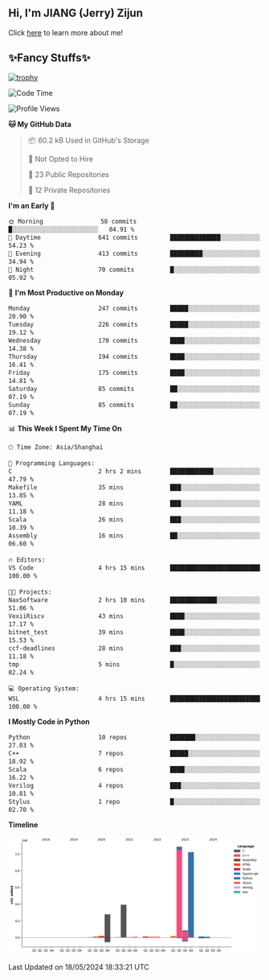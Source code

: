 ## Hi, I'm JIANG (Jerry) Zijun

Click [here](https://jzjerry.github.io/about/) to learn more about me!

## ✨Fancy Stuffs✨
[![trophy](https://github-profile-trophy.vercel.app/?username=jzjerry&theme=onedark)](https://github.com/ryo-ma/github-profile-trophy)
<!--START_SECTION:waka-->
![Code Time](http://img.shields.io/badge/Code%20Time-468%20hrs%2028%20mins-blue)

![Profile Views](http://img.shields.io/badge/Profile%20Views-0-blue)

**🐱 My GitHub Data** 

> 📦 60.2 kB Used in GitHub's Storage 
 > 
> 🚫 Not Opted to Hire
 > 
> 📜 23 Public Repositories 
 > 
> 🔑 12 Private Repositories 
 > 
**I'm an Early 🐤** 

```text
🌞 Morning                58 commits          █░░░░░░░░░░░░░░░░░░░░░░░░   04.91 % 
🌆 Daytime                641 commits         ██████████████░░░░░░░░░░░   54.23 % 
🌃 Evening                413 commits         █████████░░░░░░░░░░░░░░░░   34.94 % 
🌙 Night                  70 commits          █░░░░░░░░░░░░░░░░░░░░░░░░   05.92 % 
```
📅 **I'm Most Productive on Monday** 

```text
Monday                   247 commits         █████░░░░░░░░░░░░░░░░░░░░   20.90 % 
Tuesday                  226 commits         █████░░░░░░░░░░░░░░░░░░░░   19.12 % 
Wednesday                170 commits         ████░░░░░░░░░░░░░░░░░░░░░   14.38 % 
Thursday                 194 commits         ████░░░░░░░░░░░░░░░░░░░░░   16.41 % 
Friday                   175 commits         ████░░░░░░░░░░░░░░░░░░░░░   14.81 % 
Saturday                 85 commits          ██░░░░░░░░░░░░░░░░░░░░░░░   07.19 % 
Sunday                   85 commits          ██░░░░░░░░░░░░░░░░░░░░░░░   07.19 % 
```


📊 **This Week I Spent My Time On** 

```text
🕑︎ Time Zone: Asia/Shanghai

💬 Programming Languages: 
C                        2 hrs 2 mins        ████████████░░░░░░░░░░░░░   47.79 % 
Makefile                 35 mins             ███░░░░░░░░░░░░░░░░░░░░░░   13.85 % 
YAML                     28 mins             ███░░░░░░░░░░░░░░░░░░░░░░   11.18 % 
Scala                    26 mins             ███░░░░░░░░░░░░░░░░░░░░░░   10.39 % 
Assembly                 16 mins             ██░░░░░░░░░░░░░░░░░░░░░░░   06.60 % 

🔥 Editors: 
VS Code                  4 hrs 15 mins       █████████████████████████   100.00 % 

🐱‍💻 Projects: 
NaxSoftware              2 hrs 10 mins       █████████████░░░░░░░░░░░░   51.06 % 
VexiiRiscv               43 mins             ████░░░░░░░░░░░░░░░░░░░░░   17.17 % 
bitnet_test              39 mins             ████░░░░░░░░░░░░░░░░░░░░░   15.53 % 
ccf-deadlines            28 mins             ███░░░░░░░░░░░░░░░░░░░░░░   11.18 % 
tmp                      5 mins              █░░░░░░░░░░░░░░░░░░░░░░░░   02.24 % 

💻 Operating System: 
WSL                      4 hrs 15 mins       █████████████████████████   100.00 % 
```

**I Mostly Code in Python** 

```text
Python                   10 repos            ███████░░░░░░░░░░░░░░░░░░   27.03 % 
C++                      7 repos             █████░░░░░░░░░░░░░░░░░░░░   18.92 % 
Scala                    6 repos             ████░░░░░░░░░░░░░░░░░░░░░   16.22 % 
Verilog                  4 repos             ███░░░░░░░░░░░░░░░░░░░░░░   10.81 % 
Stylus                   1 repo              █░░░░░░░░░░░░░░░░░░░░░░░░   02.70 % 
```



**Timeline**

![Lines of Code chart](https://raw.githubusercontent.com/Jzjerry/Jzjerry/main/assets/bar_graph.png)


 Last Updated on 18/05/2024 18:33:21 UTC
<!--END_SECTION:waka-->

